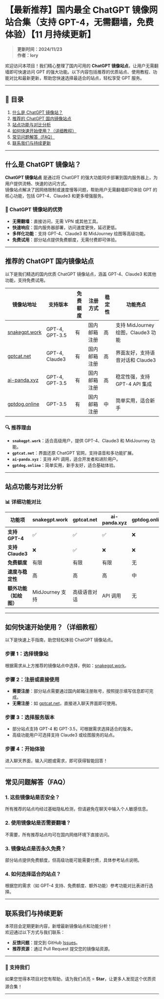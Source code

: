 # 【最新推荐】国内最全 ChatGPT 镜像网站合集（支持 GPT-4，无需翻墙，免费体验）【11 月持续更新】

> **更新时间：2024/11/23**  
> **作者：lory**  


欢迎访问本项目！我们精心整理了国内可用的 **ChatGPT 镜像站点**，让用户无需翻墙即可快速访问 GPT 的强大功能。以下内容包括推荐的优质站点、使用教程、功能对比和最新更新，帮助您快速选择最适合的站点，轻松享受 GPT 服务。

---

## 📌 目录
1. [什么是 ChatGPT 镜像站？](#什么是-chatgpt-镜像站)
2. [推荐的 ChatGPT 国内镜像站点](#推荐的-chatgpt-国内镜像站点)
3. [站点功能与对比分析](#站点功能与对比分析)
4. [如何快速开始使用？（详细教程）](#如何快速开始使用详细教程)
5. [常见问题解答（FAQ）](#常见问题解答faq)
6. [联系我们与持续更新](#联系我们与持续更新)

---

## 什么是 ChatGPT 镜像站？

**ChatGPT 镜像站点** 是通过将 ChatGPT 的强大功能同步部署到国内服务器上，为用户提供流畅、快速的访问方式。  
镜像站点解决了因网络限制或速度慢等问题，帮助用户无需翻墙即可体验 GPT 的核心功能，包括 GPT-4、Claude3 和更多增强服务。

### 🌟 ChatGPT 镜像站的优势
- **无需翻墙**：直接访问，无需 VPN 或其他工具。
- **快速响应**：国内服务器部署，访问速度更快，延迟更低。
- **多样化功能**：支持 GPT-4、Claude3 和 MidJourney 绘图等高级功能。
- **免费试用**：部分站点提供免费额度，无需付费即可体验。

---

## 推荐的 ChatGPT 国内镜像站点

以下是我们精选的国内优质 ChatGPT 镜像站点，涵盖 GPT-4、Claude3 和其他功能，支持免费试用。

| 镜像站地址                            | 支持版本           | 免费额度   | 注册方式         | 稳定性 | 功能亮点                              |
|-------------------------------------|------------------|-----------|----------------|-------|----------------------------------|
| [snakegpt.work](https://snakegpt.work) | GPT-4, GPT-3.5   | 有         | 国内邮箱注册     | 高     | 支持 MidJourney 绘图，Claude3 功能   |
| [gptcat.net](https://gptcat.net)      | GPT-4, Claude3  | 有   | 国内邮箱注册         | 高     | 界面友好，支持语音对话和 Claude3      |
| [ai-panda.xyz](https://ai-panda.xyz/login?invite_code=34137c47) | GPT-4, GPT-3.5   | 有         | 国内邮箱注册     | 高     | 稳定性强，支持 GPT-4 API 集成         |
| [gptdog.online](https://gptdog.online) | GPT-3.5          | 有         | 国内邮箱注册     | 中     | 简单实用，适合新手         |

### 🔍 推荐理由
- **`snakegpt.work`**：适合高级用户，提供 GPT-4、Claude3 和 MidJourney 功能。
- **`gptcat.net`**：界面还原 ChatGPT 官网，支持语音和多功能扩展。
- **`ai-panda.xyz`**：支持 API 调用，适合开发者和进阶用户。
- **`gptdog.online`**：简单实用，新手友好，适合基础体验。

---

## 站点功能与对比分析

### 📊 详细功能对比
| 功能项                     | snakegpt.work  | gptcat.net      | ai-panda.xyz   | gptdog.online  |
|---------------------------|----------------|-----------------|----------------|----------------|
| **支持 GPT-4**            | ✅             | ✅              | ✅             | ❌             |
| **支持 Claude3**          | ❌             | ✅              | ❌             | ❌             |
| **免费额度**               | 有限             | 有限            | 有限             | 无             |
| **速度与稳定性**           | 高             | 高              | 高             | 中             |
| **额外功能（如绘图）**     | MidJourney 支持 | 高级语音对话        | API 调用        | 无             |

---

## 如何快速开始使用？（详细教程）

以下是快速上手指南，助您轻松体验 ChatGPT 镜像站点。

### 步骤 1：选择镜像站
根据需求从上方推荐的镜像站点中选择，例如：[snakegpt.work](https://snakegpt.work)。

### 步骤 2：注册或直接使用
- **需要注册**：部分站点需要通过国内邮箱注册账号，按照提示填写信息即可完成。
- **无需注册**：如 [gptcat.net](https://gptcat.net)，直接进入聊天界面即可使用。

### 步骤 3：选择服务版本
- 部分站点支持 GPT-4 和 GPT-3.5，可根据需求选择适合的版本。
- 高级功能用户可选择支持 Claude3 或绘图服务的站点。

### 步骤 4：开始体验
进入聊天界面，输入问题或需求，即可获得智能回答！

---

## 常见问题解答（FAQ）

### 1. 这些镜像站是否安全？
所有推荐的站点均经过基础隐私检测，但请避免在聊天中输入个人敏感信息。

### 2. 使用镜像站是否需要翻墙？
不需要，所有推荐站点均可在国内网络环境下直接访问。

### 3. 镜像站点是否永久免费？
部分站点提供免费额度，但高级功能可能需要付费，具体参考站点说明。

### 4. 如何选择适合的站点？
根据您的需求（如 GPT-4 支持、免费额度、额外功能）参考功能对比表进行选择。

---

## 联系我们与持续更新

本项目会定期更新内容，新增最新镜像站点和功能分析！  
欢迎通过以下方式与我们联系：
- **反馈问题**：提交到 GitHub [Issues](https://github.com/your-repo/issues)。
- **推荐资源**：通过 Pull Request 提交您的镜像站资源。

---

### 🌟 支持我们
如果您觉得本项目对您有帮助，请为我们点亮 ⭐ **Star**，让更多人发现这个优质资源合集！

---
